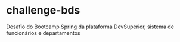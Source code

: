 # challenge-bds
Desafio do Bootcamp Spring da plataforma DevSuperior,  sistema de funcionários e departamentos
